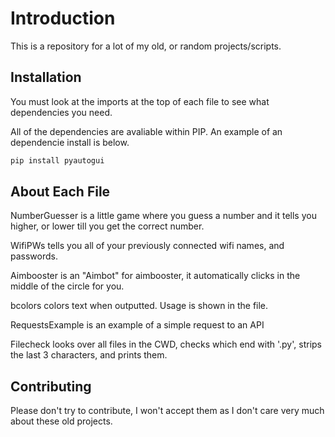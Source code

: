 # Introduction

This is a repository for a lot of my old, or random projects/scripts.

## Installation

You must look at the imports at the top of each file to see what dependencies you need.

All of the dependencies are avaliable within PIP.
An example of an dependencie install is below.
```bash
pip install pyautogui
```

## About Each File

NumberGuesser is a little game where you guess a number and it tells you higher, or lower till you get the correct number.

WifiPWs tells you all of your previously connected wifi names, and passwords.

Aimbooster is an "Aimbot" for aimbooster, it automatically clicks in the middle of the circle for you.

bcolors colors text when outputted. Usage is shown in the file.

RequestsExample is an example of a simple request to an API

Filecheck looks over all files in the CWD, checks which end with '.py', strips the last 3 characters, and prints them.


## Contributing

Please don't try to contribute, I won't accept them as I don't care very much about these old projects.